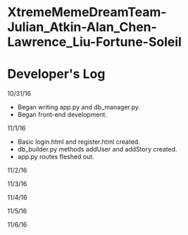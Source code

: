 # XtremeMemeDreamTeam-Julian_Atkin-Alan_Chen-Lawrence_Liu-Fortune-Soleil
# Developer's Log

10/31/16
- Began writing app.py and db_manager.py.
- Began front-end development.

11/1/16
- Basic login.html and register.html created.
- db_builder.py methods addUser and addStory created.
- app.py routes fleshed out.

11/2/16



11/3/16



11/4/16



11/5/16



11/6/16


